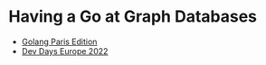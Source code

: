 # Having a Go at Graph Databases

 - [Golang Paris Edition](https://www.meetup.com/Golang-Paris/events/283903214/)
 - [Dev Days Europe 2022](https://devdays.lt/Florent-Biville/)
